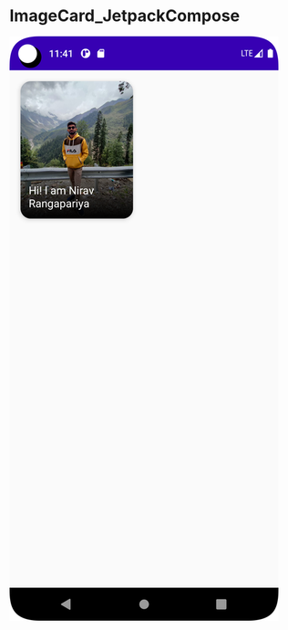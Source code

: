# ImageCard_JetpackCompose

![alt text](https://github.com/Nirav186/ImageCard_JetpackCompose/blob/master/screenshots/ss1.png?raw=true)
